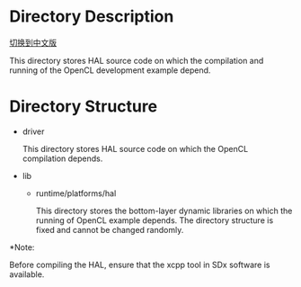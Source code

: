 


# Directory Description

[切换到中文版](./README_CN.md)

This directory stores HAL source code on which the compilation and running of the OpenCL development example depend.

# Directory Structure
* driver

  This directory stores HAL source code on which the OpenCL compilation depends.

* lib
  - runtime/platforms/hal

    This directory stores the bottom-layer dynamic libraries on which the running of OpenCL example depends. The directory structure is fixed and cannot be changed randomly.

*Note: 

  Before compiling the HAL, ensure that the xcpp tool in SDx software is available.



